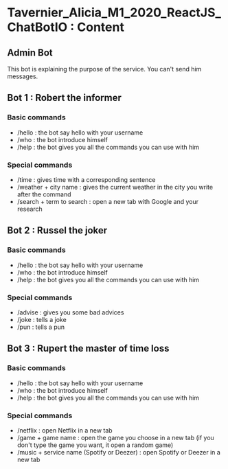 # Tavernier_Alicia_M1_2020_ReactJS_ChatBotIO : Content

## Admin Bot
This bot is explaining the purpose of the service. You can't send him messages.

## Bot 1 : Robert the informer 

### Basic commands
- /hello : the bot say hello with your username
- /who : the bot introduce himself 
- /help : the bot gives you all the commands you can use with him

### Special commands
- /time : gives time with a corresponding sentence
- /weather + city name : gives the current weather in the city you write after the command
- /search + term to search : open a new tab with Google and your research

## Bot 2 : Russel the joker

### Basic commands
- /hello : the bot say hello with your username
- /who : the bot introduce himself 
- /help : the bot gives you all the commands you can use with him

### Special commands
- /advise : gives you some bad advices
- /joke : tells a joke
- /pun : tells a pun

## Bot 3 : Rupert the master of time loss

### Basic commands
- /hello : the bot say hello with your username
- /who : the bot introduce himself 
- /help : the bot gives you all the commands you can use with him

### Special commands
- /netflix : open Netflix in a new tab
- /game + game name : open the game you choose in a new tab (if you don't type the game you want, it open a random game)
- /music + service name (Spotify or Deezer) : open Spotify or Deezer in a new tab



